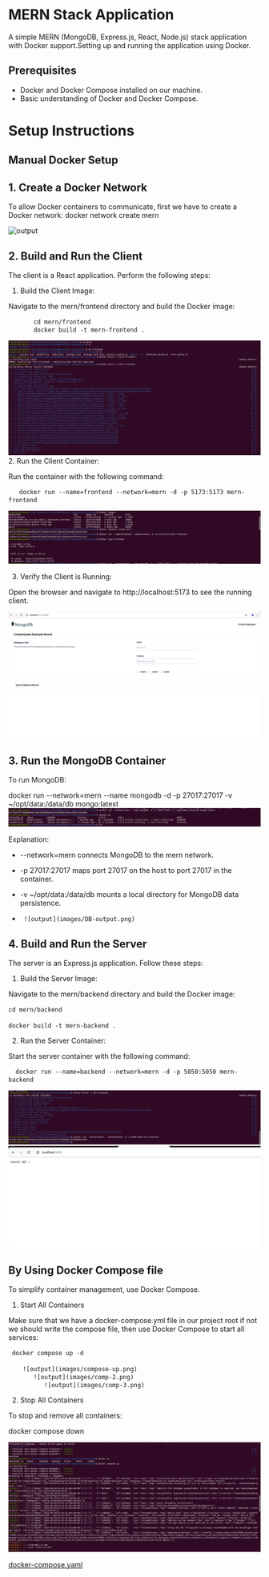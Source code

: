 # MERN Stack Application

A simple MERN (MongoDB, Express.js, React, Node.js) stack application with Docker support.Setting up and running the application using Docker.
## Prerequisites

- Docker and Docker Compose installed on our machine.
- Basic understanding of Docker and Docker Compose.

# Setup Instructions
## Manual Docker Setup
## 1. Create a Docker Network
To allow Docker containers to communicate, first we have to create a Docker network:
       docker network create mern
       
 ![output](images/output.png)

## 2. Build and Run the Client

The client is a React application. Perform the following steps:
 
1. Build the Client Image:

Navigate to the mern/frontend directory and build the Docker image:

           cd mern/frontend
           docker build -t mern-frontend .

 ![output](images/frontbuild.png)
2. Run the Client Container:

Run the container with the following command:

       docker run --name=frontend --network=mern -d -p 5173:5173 mern-frontend

![output](images/frontrun.png)
       
3. Verify the Client is Running:

Open the browser and navigate to http://localhost:5173 to see the running client.

![output](images/front-output.png)

## 3. Run the MongoDB Container

To run MongoDB:

docker run --network=mern --name mongodb -d -p 27017:27017 -v ~/opt/data:/data/db mongo:latest
![output](images/dbrun.png)

Explanation:

-   --network=mern connects MongoDB to the mern network.
-  -p 27017:27017 maps port 27017 on the host to port 27017 in the container.
-   -v ~/opt/data:/data/db mounts a local directory for MongoDB data persistence.

-      ![output](images/DB-output.png)
## 4. Build and Run the Server

The server is an Express.js application. Follow these steps:

1. Build the Server Image:
   
Navigate to the mern/backend directory and build the Docker image:
 
    cd mern/backend
    
    docker build -t mern-backend .
    
2. Run the Server Container:
   
Start the server container with the following command:
    
      docker run --name=backend --network=mern -d -p 5050:5050 mern-backend
![output](images/back-buildrun.png)
![output](images/back-output.png)
   
## By Using Docker Compose file 

To simplify container management, use Docker Compose.

1. Start All Containers

Make sure that we have a docker-compose.yml file in our project root if not we should write the compose file, then use Docker Compose to start all services:

     docker compose up -d

        ![output](images/compose-up.png)
           ![output](images/comp-2.png)
              ![output](images/comp-3.png)
     
2. Stop All Containers

To stop and remove all containers:

   docker compose down

![output](images/stopping.png)


[docker-compose.yaml](./docker-compose.yaml)

 

      

